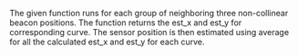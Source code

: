 The given function runs for each group of neighboring three non-collinear beacon positions.
The function returns the est_x and est_y for corresponding curve.
The sensor position is then estimated using average for all the calculated est_x and est_y for each curve.
